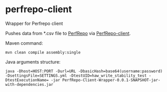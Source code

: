# perfrepo-client
Wrapper for Perfrepo client

Pushes data from *.csv file to [PerfRepo](https://github.com/PerfCake/PerfRepo) via [PerfRepo-client](https://github.com/PerfCake/PerfRepo/tree/master/client).

Maven command:
```
mvn clean compile assembly:single
```

Java arguments structure:
```
java -Dhost=HOST:PORT -Durl=URL -DbasicHash=base64(username:password) -DsettingsFile=SETTINGS.yml -DtestUID=haw_write_stability_test -DtestExecutionName= -jar PerfRepo-Client-Wrapper-0.0.1-SNAPSHOT-jar-with-dependencies.jar
```

